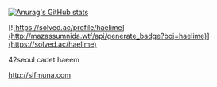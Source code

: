 [![Anurag's GitHub stats](https://github-readme-stats-emolkshl5-haelimes-projects.vercel.app/api?username=haelime&count_private=true&show_icons=true&theme=midnight-purple)](https://github.com/anuraghazra/github-readme-stats)

[![https://solved.ac/profile/haelime](http://mazassumnida.wtf/api/generate_badge?boj=haelime)](https://solved.ac/haelime)

42seoul cadet haeem

http://sifmuna.com
